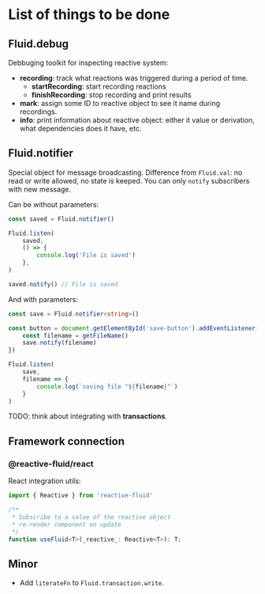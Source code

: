 # List of things to be done

## Fluid.debug

Debbuging toolkit for inspecting reactive system:

- **recording**: track what reactions was triggered during a period of
time.
    - **startRecording**: start recording reactions
    - **finishRecording**: stop recording and print results
- **mark**: assign some ID to reactive object to see it name during
recordings.
- **info**: print information about reactive object: either it value or
derivation, what dependencies does it have, etc.

## Fluid.notifier

Special object for message broadcasting. Difference from `Fluid.val`: no read
or write allowed, no state is keeped. You can only `notify` subscribers with
new message.

Can be without parameters:

```typescript
const saved = Fluid.notifier()

Fluid.listen(
    saved,
    () => {
        console.log('File is saved')
    },
)

saved.notify() // File is saved
```

And with parameters:

```typescript
const save = Fluid.notifier<string>()

const button = document.getElementById('save-button').addEventListener('click', () => {
    const filename = getFileName()
    save.notify(filename)
})

Fluid.listen(
    save,
    filename => {
        console.log(`saving file "${filename}"`)
    }
)
```

TODO: think about integrating with **transactions**.

## Framework connection

### @reactive-fluid/react

React integration utils:

```typescript
import { Reactive } from 'reactive-fluid'

/**
 * Subscribe to a value of the reactive object
 * re-render component on update
 */
function useFluid<T>(_reactive_: Reactive<T>): T;
```

## Minor

- Add `literateFn` to `Fluid.transaction.write`.

